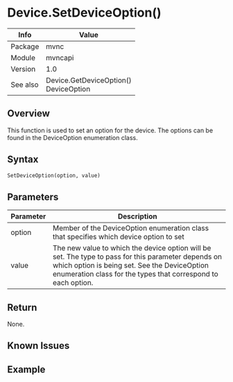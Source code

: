 # Device.SetDeviceOption()

|Info      | Value |
|----------|---------------|
|Package   |  mvnc         |
|Module    |  mvncapi      |
|Version   |  1.0          |
|See also|Device.GetDeviceOption()<br>DeviceOption|

## Overview
This function is used to set an option for the device. The options can be found in the DeviceOption enumeration class.  

## Syntax
```python
SetDeviceOption(option, value)
```

## Parameters

|Parameter  | Description |
|-----------|---------------|
|option     | Member of the DeviceOption enumeration class that specifies which device option to set |
|value      | The new value to which the device option will be set.  The type to pass for this parameter depends on which option is being set.  See the DeviceOption enumeration class for the types that correspond to each option.|


## Return
None.

## Known Issues

## Example
```python


```
